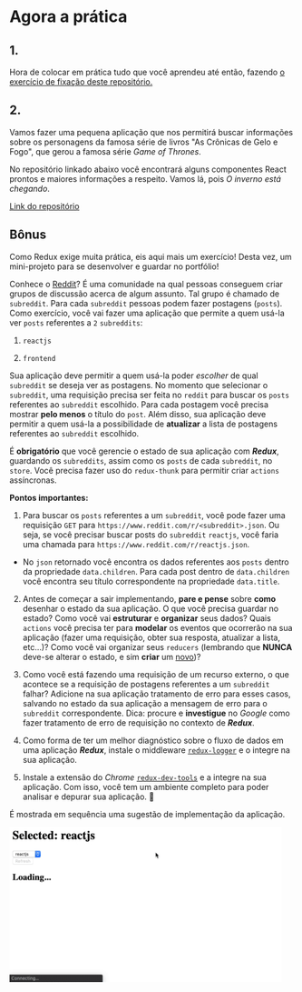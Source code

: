 # Agora a prática

## 1.
Hora de colocar em prática tudo que você aprendeu até então, fazendo [o exercício de fixação deste repositório.](https://github.com/tryber/exercise-redux-thunk)
    
## 2.
Vamos fazer uma pequena aplicação que nos permitirá buscar informações sobre os personagens da famosa série de livros "As Crônicas de Gelo e Fogo", que gerou a famosa série _Game of Thrones_.
    

No repositório linkado abaixo você encontrará alguns componentes React prontos e maiores informações a respeito. Vamos lá, pois _O inverno está chegando_.

[Link do repositório](https://github.com/tryber/exercise-game-of-thrones-characters)

## Bônus

Como Redux exige muita prática, eis aqui mais um exercício! Desta vez, um mini-projeto para se desenvolver e guardar no portfólio!

Conhece o [Reddit](https://reddit.com/)? É uma comunidade na qual pessoas conseguem criar grupos de discussão acerca de algum assunto. Tal grupo é chamado de `subreddit`. Para cada `subreddit` pessoas podem fazer postagens (`posts`). Como exercício, você vai fazer uma aplicação que permite a quem usá-la ver `posts` referentes a `2` `subreddits`:

1.  `reactjs`
    
2.  `frontend`
    

Sua aplicação deve permitir a quem usá-la poder _escolher_ de qual `subreddit` se deseja ver as postagens. No momento que selecionar o `subreddit`, uma requisição precisa ser feita no `reddit` para buscar os `posts` referentes ao `subreddit` escolhido. Para cada postagem você precisa mostrar **pelo menos** o título do `post`. Além disso, sua aplicação deve permitir a quem usá-la a possibilidade de **atualizar** a lista de postagens referentes ao `subreddit` escolhido.

É **obrigatório** que você gerencie o estado de sua aplicação com **_Redux_**, guardando os `subreddits`, assim como os `posts` de cada `subreddit`, no `store`. Você precisa fazer uso do `redux-thunk` para permitir criar `actions` assíncronas.

**Pontos importantes:**

1.  Para buscar os `posts` referentes a um `subreddit`, você pode fazer uma requisição `GET` para `https://www.reddit.com/r/<subreddit>.json`. Ou seja, se você precisar buscar posts do `subreddit` `reactjs`, você faria uma chamada para `https://www.reddit.com/r/reactjs.json`.

*   No `json` retornado você encontra os dados referentes aos `posts` dentro da propriedade `data.children`. Para cada post dentro de `data.children` você encontra seu título correspondente na propriedade `data.title`.

2.  Antes de começar a sair implementando, **pare e pense** sobre **como** desenhar o estado da sua aplicação. O que você precisa guardar no estado? Como você vai **estruturar** e **organizar** seus dados? Quais `actions` você precisa ter para **modelar** os eventos que ocorrerão na sua aplicação (fazer uma requisição, obter sua resposta, atualizar a lista, etc...)? Como você vai organizar seus `reducers` (lembrando que **NUNCA** deve-se alterar o estado, e sim **criar** um [novo](https://redux.js.org/introduction/three-principles#changes-are-made-with-pure-functions))?
    
3.  Como você está fazendo uma requisição de um recurso externo, o que acontece se a requisição de postagens referentes a um `subreddit` falhar? Adicione na sua aplicação tratamento de erro para esses casos, salvando no estado da sua aplicação a mensagem de erro para o `subreddit` correspondente. Dica: procure e **investigue** no _Google_ como fazer tratamento de erro de requisição no contexto de **_Redux_**.
    
4.  Como forma de ter um melhor diagnóstico sobre o fluxo de dados em uma aplicação **_Redux_**, instale o middleware [`redux-logger`](https://github.com/LogRocket/redux-logger) e o integre na sua aplicação.
    
5.  Instale a extensão do _Chrome_ [`redux-dev-tools`](https://github.com/reduxjs/redux-devtools) e a integre na sua aplicação. Com isso, você tem um ambiente completo para poder analisar e depurar sua aplicação. 🚀
    

É mostrada em sequência uma sugestão de implementação da aplicação.

![](./images/solutions-example.gif)
